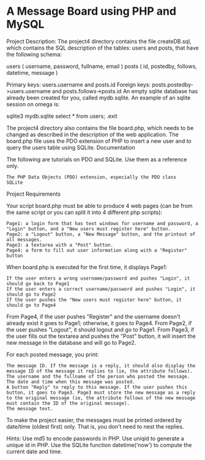 # A Message Board using PHP and MySQL

Project Description:
The project4 directory contains the file createDB.sql, which contains the SQL description of the tables: users and posts, that have the following schema:

users ( username, password, fullname, email )
posts ( id, postedby, follows, datetime, message )

Primary keys: users.username and posts.id
Foreign keys: posts.postedby->users.username and posts.follows->posts.id
An empty sqlite database has already been created for you, called mydb.sqlite. An example of an sqlite session on omega is:

sqlite3 mydb.sqlite
select * from users;
.exit

The project4 directory also contains the file board.php, which needs to be changed as described in the description of the web application. The board.php file uses the PDO extension of PHP to insert a new user and to query the users table using SQLite.
Documentation

The following are tutorials on PDO and SQLite. Use them as a reference only.

    The PHP Data Objects (PDO) extension, especially the PDO class
    SQLite

Project Requirements

Your script board.php must be able to produce 4 web pages (can be from the same script or you can split it into 4 different php scripts):

    Page1: a login form that has text windows for username and password, a "Login" button, and a "New users must register here" button.
    Page2: a "Logout" button, a "New Message" button, and the printout of all messages.
    Page3: a textarea with a "Post" button.
    Page4: a form to fill out user information along with a "Register" button 

When board.php is executed for the first time, it displays Page1:

    If the user enters a wrong username/password and pushes "Login", it should go back to Page1
    If the user enters a correct username/password and pushes "Login", it should go to Page2
    If the user pushes the "New users must register here" button, it should go to Page4 

From Page4, if the user pushes "Register" and the username doesn't already exist it goes to Page1; otherwise, it goes to Page4.
From Page2, if the user pushes "Logout", it should logout and go to Page1.
From Page3, if the user fills out the textarea and pushes the "Post" button, it will insert the new message in the database and will go to Page2.

For each posted message, you print:

    The message ID. If the message is a reply, it should also display the message ID of the message it replies to (ie, the attribute follows).
    The username and the fullname of the person who posted the message.
    The date and time when this message was posted.
    A button "Reply" to reply to this message. If the user pushes this button, it goes to Page3. Page3 must store the new message as a reply to the original message (ie, the attribute follows of the new message must contain the ID of the original message).
    The message text. 

To make the project easier, the messages must be printed ordered by date/time (oldest first) only. That is, you don't need to nest the replies.

Hints: Use md5 to encode passwords in PHP. Use uniqid to generate a unique id in PHP. Use the SQLite function datetime('now') to compute the current date and time. 
